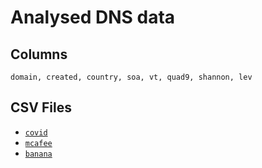 # Analysed DNS data
## Columns
`domain, created, country, soa, vt, quad9, shannon, lev`
## CSV Files
- [`covid`](Y292aWQK)
- [`mcafee`](bWNhZmVlCg==)
- [`banana`](YmFuYW5hCg==)
